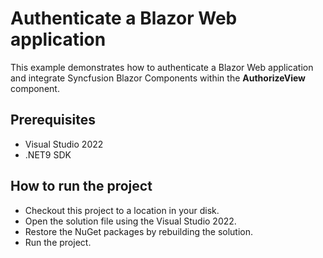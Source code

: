 # Authenticate a Blazor Web application

This example demonstrates how to authenticate a Blazor Web application and integrate Syncfusion Blazor Components within the **AuthorizeView** component.

## Prerequisites

* Visual Studio 2022
* .NET9 SDK

## How to run the project

* Checkout this project to a location in your disk.
* Open the solution file using the Visual Studio 2022.
* Restore the NuGet packages by rebuilding the solution.
* Run the project.
